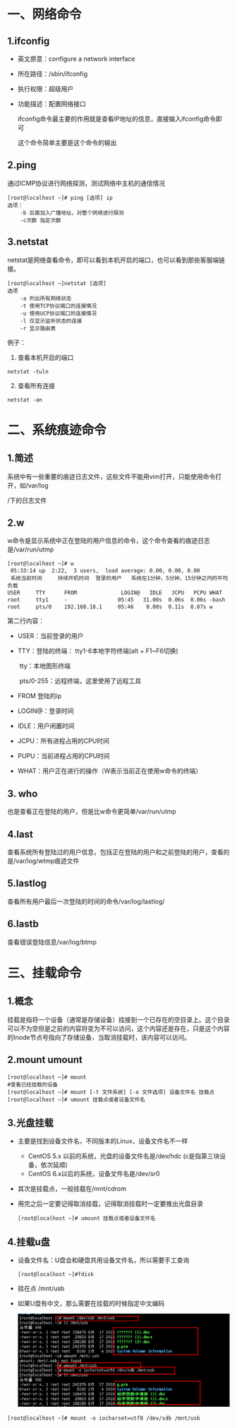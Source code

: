 # 一、网络命令

## 1.ifconfig

- 英文原意：configure a network interface

- 所在路径：/sbin/ifconfig

- 执行权限：超级用户

- 功能描述：配置网络接口

  ifconfig命令最主要的作用就是查看IP地址的信息，直接输入ifconfig命令即 可

  这个命令简单主要是这个命令的输出

  

## 2.ping

通过ICMP协议进行网络探测，测试网络中主机的通信情况

```
[root@localhost ~]# ping [选项] ip
选项：
	-b 后面加入广播地址，对整个网络进行探测
	-c次数 指定次数
```

## 3.netstat 

netstat是网络查看命令，即可以看到本机开启的端口，也可以看到那些客服端链接。

```
[root@localhost ~]netstat [选项]
选项
	-a 列出所有网络状态
	-t 使用TCP协议端口的连接情况
	-u 使用UCP协议端口的连接情况
	-l 仅显示监听状态的连接
	-r 显示路由表
```

例子：

1. 查看本机开启的端口

```
netstat -tuln
```

2. 查看所有连接

```
netstat -an
```

# 二、系统痕迹命令

## 1.简述

系统中有一些重要的痕迹日志文件，这些文件不能用vim打开，只能使用命令打开，如/var/log

/下的日志文件

## 2.w

w命令是显示系统中正在登陆的用户信息的命令，这个命令查看的痕迹日志是/var/run/utmp

```
[root@localhost ~]# w
 05:33:14 up  2:22,  3 users,  load average: 0.00, 0.00, 0.00
 系统当前时间		持续开机时间	登录的用户	系统在1分钟，5分钟，15分钟之内的平均负载
USER     TTY      FROM              LOGIN@   IDLE   JCPU   PCPU WHAT
root     tty1     -                05:45   31.00s  0.06s  0.06s -bash
root     pts/0    192.168.18.1     05:46    0.00s  0.11s  0.07s w
```

第二行内容：

- USER：当前登录的用户

- TTY：登陆的终端： tty1-6本地字符终端(alt + F1~F6切换)

  ​									tty：本地图形终端

  ​									pts/0-255：远程终端，这里使用了远程工具

- FROM 登陆的ip
- LOGIN@：登录时间
- IDLE：用户闲置时间
- JCPU：所有进程占用的CPU时间
- PUPU：当前进程占用的CPU时间
- WHAT：用户正在进行的操作（W表示当前正在使用w命令的终端）

## 3. who

也是查看正在登陆的用户，但是比w命令更简单/var/run/utmp

## 4.last

查看系统所有登陆过的用户信息，包括正在登陆的用户和之前登陆的用户，查看的是/var/log/wtmp痕迹文件

## 5.lastlog

查看所有用户最后一次登陆的时间的命令/var/log/lastlog/

## 6.lastb

查看错误登陆信息/var/log/btmp

# 三、挂载命令

## 1.概念

挂载是指将一个设备（通常是存储设备）挂接到一个已存在的空目录上。这个目录可以不为空但是之前的内容将变为不可以访问，这个内容还是存在，只是这个内容的Inode节点号指向了存储设备，当取消挂载时，该内容可以访问。

## 2.mount umount

```
[root@localhost ~]# mount
#查看已经挂载的设备
[root@localhost ~]# mount [-t 文件系统] [-o 文件选项] 设备文件名 挂载点
[root@localhost ~]# umount 挂载点或者设备文件名
```

## 3.光盘挂载

- 主要是找到设备文件名，不同版本的Linux，设备文件名不一样
  - CentOS 5.x 以前的系统，光盘的设备文件名是/dev/hdc (c是指第三块设备，依次延顺)
  - CentOS 6.x以后的系统，设备文件名是/dev/sr0

- 其次是挂载点，一般挂载在/mnt/cdrom

- 用完之后一定要记得取消挂载，记得取消挂载时一定要推出光盘目录

  ```
  [root@localhost ~]# umount 挂载点或者设备文件名
  ```

  

## 4.挂载u盘

- 设备文件名：U盘会和硬盘共用设备文件名，所以需要手工查询

  ``````
  [root@localhost ~]#fdisk
  ``````

- 挂在点 /mnt/usb

- 如果U盘有中文，那么需要在挂载的时候指定中文编码

  ![](Linux\Snipaste_2020-02-04_20-22-30.png)

  

```
[root@localhost ~]# mount -o iocharset=utf8 /dev/sdb /mnt/usb
```

